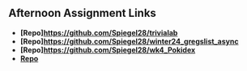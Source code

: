 ## Afternoon Assignment Links

* **[Repo]https://github.com/Spiegel28/trivialab**
* **[Repo]https://github.com/Spiegel28/winter24_gregslist_async**
* **[Repo]https://github.com/Spiegel28/wk4_Pokidex**
* **[Repo](https://github.com/Spiegel28/<ASSIGNMENT_REPO>)**
